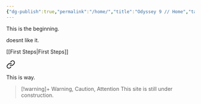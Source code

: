```yaml
---
{"dg-publish":true,"permalink":"/home/","title":"Odyssey 9 // Home","tags":["gardenEntry"]}
---
```


This is the beginning.

doesnt like it.

[[First Steps\|First Steps]]


<div class="transclusion internal-embed is-loaded"><a class="markdown-embed-link" href="/first-steps/" aria-label="Open link"><svg xmlns="http://www.w3.org/2000/svg" width="24" height="24" viewBox="0 0 24 24" fill="none" stroke="currentColor" stroke-width="2" stroke-linecap="round" stroke-linejoin="round" class="svg-icon lucide-link"><path d="M10 13a5 5 0 0 0 7.54.54l3-3a5 5 0 0 0-7.07-7.07l-1.72 1.71"></path><path d="M14 11a5 5 0 0 0-7.54-.54l-3 3a5 5 0 0 0 7.07 7.07l1.71-1.71"></path></svg></a><div class="markdown-embed">




This is way.

</div></div>




> [!warning]+ Warning, Caution, Attention
> This site is still under construction.
